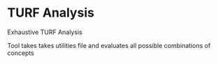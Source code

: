 # TURF Analysis
Exhaustive TURF Analysis

Tool takes takes utilities file and evaluates all possible combinations of concepts
